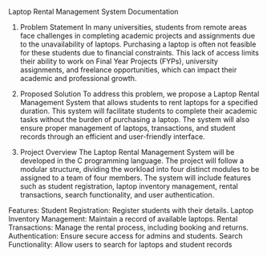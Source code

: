 Laptop Rental Management System Documentation

1. Problem Statement
In many universities, students from remote areas face challenges in completing academic projects and assignments due to the unavailability of laptops. Purchasing a laptop is often not feasible for these students due to financial constraints. This lack of access limits their ability to work on Final Year Projects (FYPs), university assignments, and freelance opportunities, which can impact their academic and professional growth.

2. Proposed Solution
To address this problem, we propose a Laptop Rental Management System that allows students to rent laptops for a specified duration. This system will facilitate students to complete their academic tasks without the burden of purchasing a laptop. The system will also ensure proper management of laptops, transactions, and student records through an efficient and user-friendly interface.

3. Project Overview
The Laptop Rental Management System will be developed in the C programming language. The project will follow a modular structure, dividing the workload into four distinct modules to be assigned to a team of four members. The system will include features such as student registration, laptop inventory management, rental transactions, search functionality, and user authentication.

Features:
Student Registration: Register students with their details.
Laptop Inventory Management: Maintain a record of available laptops.
Rental Transactions: Manage the rental process, including booking and returns.
Authentication: Ensure secure access for admins and students.
Search Functionality: Allow users to search for laptops and student records
